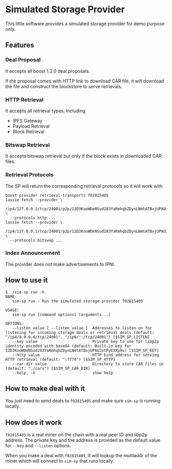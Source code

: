 # Simulated Storage Provider

This little software provides a simulated storage provider for demo purpose only.

## Features
### Deal Proposal
It accepts all boost 1.2.0 deal proposals. 

If the proposal comes with HTTP link to download CAR file, it will download the file and construct the blockstore to serve retrievals.

### HTTP Retrieval
It accepts all retrieval types, including
- IPFS Gateway
- Payload Retrieval
- Block Retrieval

### Bitswap Retrieval
It accepts bitswap retrieval but only if the block exists in downloaded CAR files.

### Retrieval Protocols
The SP will return the corresponding retrieval protocols so it will work with
```shell
boost provider retrieval-transports f02815405
lassie fetch --provider \
  /ip4/127.0.0.1/tcp/24001/p2p/12D3KooWDeNSud283YaRmhqbZDynLNmtATBxjUPAUJxtPyEXXp9u \
  --protocols http ...
lassie fetch --provider \
  /ip4/127.0.0.1/tcp/24001/p2p/12D3KooWDeNSud283YaRmhqbZDynLNmtATBxjUPAUJxtPyEXXp9u \
  --protocols bitswap ...
```

### Index Announcement
The provider does not make advertisements to IPNI.

## How to use it 
```shell
$ ./sim-sp run -h
NAME:
   sim-sp run - Run the simulated storage provider f02815405

USAGE:
   sim-sp run [command options] [arguments...]

OPTIONS:
   --listen value [ --listen value ]  Addresses to listen on for listening for incoming storage deals or retrieval deals (default: "/ip4/0.0.0.0/tcp/24001", "/ip6/::/tcp/24001") [$SIM_SP_LISTEN]
   --key value                        Private key to use for libp2p identity encoded with base64 (default: Built-in key for 12D3KooWDeNSud283YaRmhqbZDynLNmtATBxjUPAUJxtPyEXXp9u) [$SIM_SP_KEY]
   --http value                       HTTP bind address for serving HTTP retrieval (default: ":7778") [$SIM_SP_HTTP]
   --car-dir value                    Directory to store CAR files in (default: "./cars") [$SIM_SP_CAR_DIR]
   --help, -h                         show help
```

## How to make deal with it
You just need to send deals to `f02815405` and make sure `sim-sp` is running locally.

## How does it work
`f02815405` is a real miner on the chain with a real peer ID and libp2p address. The private key and the address is provided as the default value for `--key` and `--listen` options.

When you make a deal with `f02815405`, it will lookup the multiaddr of the miner which will connect to `sim-sp` that runs locally.

